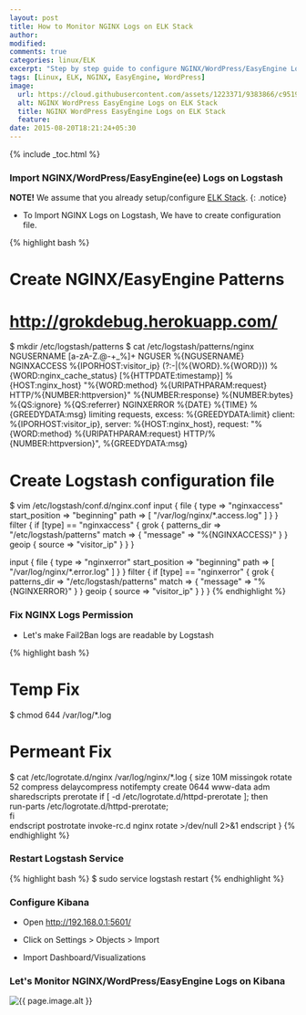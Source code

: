 ```yaml
---
layout: post
title: How to Monitor NGINX Logs on ELK Stack
author:
modified:
comments: true
categories: linux/ELK
excerpt: "Step by step guide to configure NGINX/WordPress/EasyEngine Logs on ELK Stack."
tags: [Linux, ELK, NGINX, EasyEngine, WordPress]
image:
  url: https://cloud.githubusercontent.com/assets/1223371/9383866/c9519a76-4769-11e5-9a38-78d00e4869f7.png
  alt: NGINX WordPress EasyEngine Logs on ELK Stack
  title: NGINX WordPress EasyEngine Logs on ELK Stack
  feature:
date: 2015-08-20T18:21:24+05:30
---
```

{% include _toc.html %}


### Import NGINX/WordPress/EasyEngine(ee) Logs on Logstash

**NOTE!** We assume that you already setup/configure <a href="/linux/elk">ELK Stack</a>.
{: .notice}

* To Import NGINX Logs on Logstash, We have to create configuration file.

{% highlight bash %}
# Create NGINX/EasyEngine Patterns
# http://grokdebug.herokuapp.com/
$ mkdir /etc/logstash/patterns
$ cat /etc/logstash/patterns/nginx
NGUSERNAME [a-zA-Z\.\@\-\+_%]+
NGUSER %{NGUSERNAME}
NGINXACCESS %{IPORHOST:visitor_ip} (?:-|(%{WORD}.%{WORD})) %{WORD:nginx_cache_status} \[%{HTTPDATE:timestamp}\] %{HOST:nginx_host} "%{WORD:method} %{URIPATHPARAM:request} HTTP/%{NUMBER:httpversion}" %{NUMBER:response} %{NUMBER:bytes} %{QS:ignore} %{QS:referrer}
NGINXERROR %{DATE} %{TIME} %{GREEDYDATA:msg} limiting requests, excess: %{GREEDYDATA:limit} client: %{IPORHOST:visitor_ip}, server: %{HOST:nginx_host}, request: "%{WORD:method} %{URIPATHPARAM:request} HTTP/%{NUMBER:httpversion}", %{GREEDYDATA:msg}

# Create Logstash configuration file
$ vim /etc/logstash/conf.d/nginx.conf
input {
  file {
    type => "nginxaccess"
    start_position => "beginning"
    path => [ "/var/log/nginx/*.access.log" ]
  }
}
filter {
  if [type] == "nginxaccess" {
    grok {
	patterns_dir => "/etc/logstash/patterns"
	match => { "message" => "%{NGINXACCESS}" }
    }
    geoip {
      source => "visitor_ip"
    }
  }
}

input {
  file {
    type => "nginxerror"
    start_position => "beginning"
    path => [ "/var/log/nginx/*.error.log" ]
  }
}
filter {
  if [type] == "nginxerror" {
    grok {
	patterns_dir => "/etc/logstash/patterns"
	match => { "message" => "%{NGINXERROR}" }
    }
    geoip {
      source => "visitor_ip"
    }
  }
}
{% endhighlight %}

### Fix NGINX Logs Permission

* Let's make Fail2Ban logs are readable by Logstash

{% highlight bash %}
# Temp Fix
$ chmod 644 /var/log/*.log

# Permeant Fix
$ cat /etc/logrotate.d/nginx
/var/log/nginx/*.log {
	size 10M
	missingok
	rotate 52
	compress
	delaycompress
	notifempty
	create 0644 www-data adm
	sharedscripts
	prerotate
		if [ -d /etc/logrotate.d/httpd-prerotate ]; then \
			run-parts /etc/logrotate.d/httpd-prerotate; \
		fi \
	endscript
	postrotate
		invoke-rc.d nginx rotate >/dev/null 2>&1
	endscript
}
{% endhighlight %}

### Restart Logstash Service

{% highlight bash %}
$ sudo service logstash restart
{% endhighlight %}

### Configure Kibana
* Open http://192.168.0.1:5601/
* Click on Settings > Objects > Import

* Import Dashboard/Visualizations
<script src="https://gist.github.com/MiteshShah/23bde5446c34751bcf0f.js"></script>

### Let's Monitor NGINX/WordPress/EasyEngine Logs on Kibana

<img src="{{ page.image.url }}" alt="{{ page.image.alt }}" title="{{ page.image.title }}">
